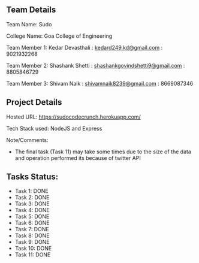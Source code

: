 ## Team Details

Team Name: Sudo

College Name: Goa College of Engineering

Team Member 1: Kedar Devasthali : kedard249.kd@gmail.com : 9021932268

Team Member 2: Shashank Shetti : shashankgovindshetti9@gmail.com : 8805846729

Team Member 3: Shivam Naik : shivamnaik8239@gmail.com : 8669087346

## Project Details

Hosted URL: https://sudocodecrunch.herokuapp.com/

Tech Stack used:
NodeJS and Express

Note/Comments:

- The final task (Task 11) may take some times due to the size of the data and operation performed its because of twitter API

## Tasks Status:

- Task 1: DONE
- Task 2: DONE
- Task 3: DONE
- Task 4: DONE
- Task 5: DONE
- Task 6: DONE
- Task 7: DONE
- Task 8: DONE
- Task 9: DONE
- Task 10: DONE
- Task 11: DONE
